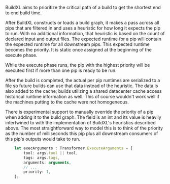 BuildXL aims to prioritize the critical path of a build to get the shortest end to end build time.

After BuildXL constructs or loads a build graph, it makes a pass across all pips that are filtered in and uses a heuristic for how long it expects the pip to run. With no additional information, that heuristic is based on the count of declared input and output files. The expected runtime for a pip will contain the expected runtime for all downstream pips. This expected runtime becomes the priority. It is static once assigned at the beginning of the execute phase.

While the execute phase runs, the pip with the highest priority will be executed first if more than one pip is ready to be run.

After the build is completed, the actual per pip runtimes are serialized to a file so future builds can use that data instead of the heuristic. The data is also added to the cache; builds utilizing a shared datacenter cache access historical runtime information as well. This of course wouldn't work well if the machines putting to the cache were not homogeneous.

There is experimental support to manually override the priority of a pip when adding it to the build graph. The field is an int and its value is heavily intertwined to with the implementation of BuildXL's heuristics described above. The most straightforward way to model this is to think of the priority as the number of milliseconds this pip plus all downstream consumers of this pip's outputs would take to run.
```ts
    let execArguments : Transformer.ExecuteArguments = {
        tool: args.tool || tool,
        tags: args.tags,
        arguments: arguments,
        // ...
        priority: 1,
    };
```
